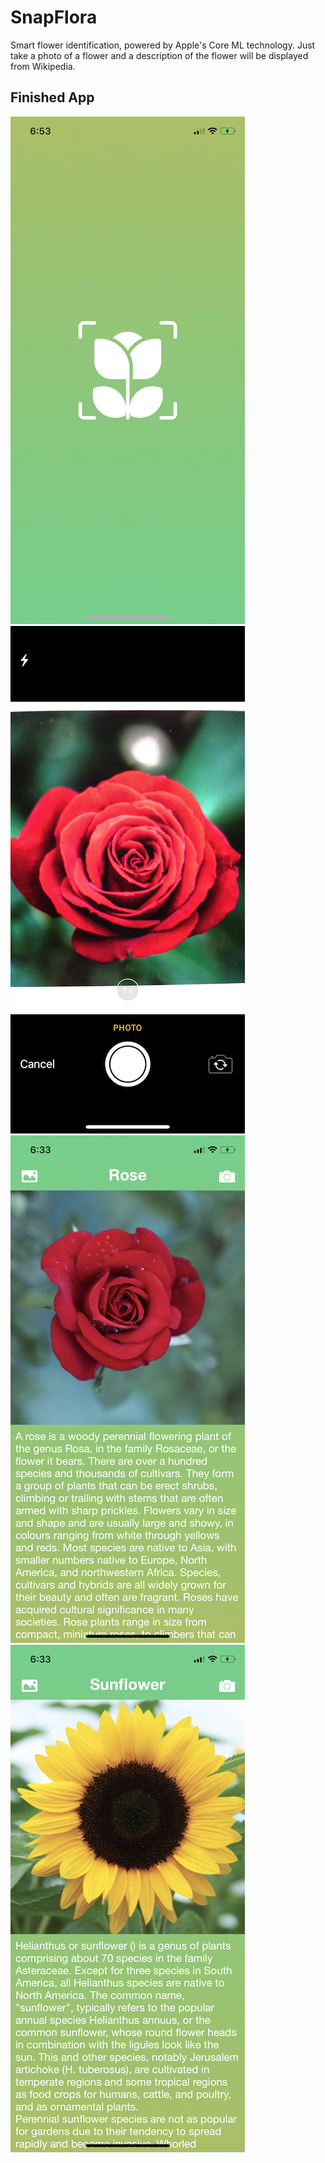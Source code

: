 # SnapFlora
Smart flower identification, powered by Apple's Core ML technology. Just take a photo of a flower and a description of the flower will be displayed from Wikipedia.

## Finished App
![](https://github.com/louismenacho/Images/blob/master/Apps/SnapFlora/0.PNG)
![](https://github.com/louismenacho/Images/blob/master/Apps/SnapFlora/1.PNG)
![](https://github.com/louismenacho/Images/blob/master/Apps/SnapFlora/2.PNG)
![](https://github.com/louismenacho/Images/blob/master/Apps/SnapFlora/3.PNG)
